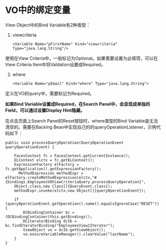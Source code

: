 # VO中的绑定变量
View Object中的Bind Variable有2种类型：  

1. viewcriteria
  
    `<Variable Name="pFirstName" Kind="viewcriteria" Type="java.lang.String"/>`
    
使用在View Criteria中，一般标记为Optional。如果需要设置为必填项，可以在View Criteria Item中将Valdation设置成Required。

2. where

	`<Variable Name="pEmail" Kind="where" Type="java.lang.String">`
	
定义在VO的query中，需要标记为Required。

**如果Bind Variable设置成Required，在Search Panel中，会显现成单独的Field，可以通过设置Display Hint隐藏。**

在点击页面上Search Panel的Reset按钮时，where类型的Bind Variable是无法清空的。需要在Backing Bean中实现自己的的queryOperationListener，示例代码如下：

    public void processQueryOperation(QueryOperationEvent queryOperationEvent) {
    
        FacesContext fc = FacesContext.getCurrentInstance(); 
        ELContext elctx = fc.getELContext();
        ExpressionFactory elFactory = fc.getApplication().getExpressionFactory(); 
          MethodExpression methodExpr = 
    elFactory.createMethodExpression(elctx,"#{bindings.EmployeesVOViewCriteriaQuery.processQueryOperation}",
        Object.class,new Class[]{QueryEvent.class}); 
        methodExpr.invoke(elctx,new Object[]{queryOperationEvent});   
     
        if (queryOperationEvent.getOperation().name().equalsIgnoreCase("RESET")) {
            DCBindingContainer bc = (DCBindingContainer)this.getBindings();
            DCIteratorBinding dcIb = bc.findIteratorBinding("EmployeesView1Iterator");
            ViewObject vo = dcIb.getViewObject();
            vo.ensureVariableManager().clearValue("lastName");            
        } 
    }